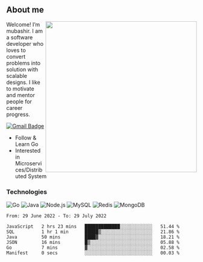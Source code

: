 ## About me

<img align="right" src="https://github-readme-stats-zhiwei-feng.vercel.app/api?username=mub4shir&show_icons=true" width="400" />

Welcome! I’m mubashir. I am a software developer who loves to convert problems into solution with scalable designs. I like to motivate and mentor people for career progress.

[![Gmail Badge](https://img.shields.io/badge/-mubashir11131719@gmail.com-c14438?style=flat-square&logo=Gmail&logoColor=white&link=mailto:mubashir11131719@gmail.com)](mailto:mubashir11131719@gmail.com)




- Follow & Learn Go
- Interested in Microservices/Distributed System


### Technologies
![Go](https://img.shields.io/badge/-Go-000000?style=flat-square&logo=go)
![Java](https://img.shields.io/badge/-Java-E34A86?style=flat-square&logo=java)
![Node.js](https://img.shields.io/badge/-Node.js-000000?style=flat-square&logo=node.js)
![MySQL](https://img.shields.io/badge/-MySQL-orange?style=flat-square&logo=MySQL)
![Redis](https://img.shields.io/badge/-Redis-black?style=flat-square&logo=Redis)
![MongoDB](https://img.shields.io/badge/-MongoDB-000000?style=flat-square&logo=mongodb)






<!--START_SECTION:waka-->

```text
From: 29 June 2022 - To: 29 July 2022

JavaScript   2 hrs 23 mins   █████████████░░░░░░░░░░░░   51.44 %
SQL          1 hr 1 min      █████▒░░░░░░░░░░░░░░░░░░░   21.86 %
Java         50 mins         ████▓░░░░░░░░░░░░░░░░░░░░   18.21 %
JSON         16 mins         █▒░░░░░░░░░░░░░░░░░░░░░░░   05.88 %
Go           7 mins          ▓░░░░░░░░░░░░░░░░░░░░░░░░   02.58 %
Manifest     0 secs          ░░░░░░░░░░░░░░░░░░░░░░░░░   00.03 %
```

<!--END_SECTION:waka-->
</p>


